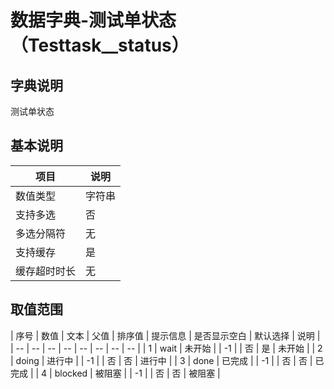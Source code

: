 # 数据字典-测试单状态（Testtask__status）
## 字典说明
测试单状态

## 基本说明
| 项目 | 说明 |
| -- | -- |
| 数值类型 | 字符串 |
| 支持多选 | 否 |
| 多选分隔符 | 无 |
| 支持缓存 | 是 |
| 缓存超时时长 | 无 |

## 取值范围
| 序号 | 数值 | 文本 | 父值 | 排序值 | 提示信息 | 是否显示空白 | 默认选择 | 说明 |
| -- | -- | -- | -- | -- | -- | -- | -- |
| 1 | wait | 未开始 |  | -1 |  | 否 | 是 | 未开始 |
| 2 | doing | 进行中 |  | -1 |  | 否 | 否 | 进行中 |
| 3 | done | 已完成 |  | -1 |  | 否 | 否 | 已完成 |
| 4 | blocked | 被阻塞 |  | -1 |  | 否 | 否 | 被阻塞 |

